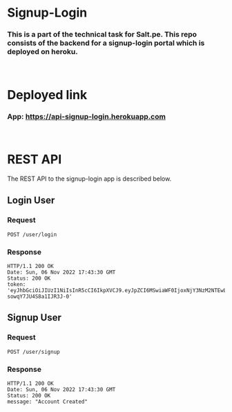# Signup-Login
### This is a part of the technical task for Salt.pe. This repo consists of the backend for a signup-login portal which is deployed on heroku.

<br>

# Deployed link
### App: https://api-signup-login.herokuapp.com

<br>

# REST API

The REST API to the signup-login app is described below.

## Login User

### Request

`POST /user/login`

### Response

    HTTP/1.1 200 OK
    Date: Sun, 06 Nov 2022 17:43:30 GMT
    Status: 200 OK
    token: 'eyJhbGciOiJIUzI1NiIsInR5cCI6IkpXVCJ9.eyJpZCI6MSwiaWF0IjoxNjY3NzM2NTEwLCJleHAiOjE2Njc3NDAxMTB9.Sf0gc28uUJyP8N5ecFlFWA-sowqY7JU4S8a1IJR3J-0'

## Signup User

### Request

`POST /user/signup`

### Response

    HTTP/1.1 200 OK
    Date: Sun, 06 Nov 2022 17:43:30 GMT
    Status: 200 OK
    message: "Account Created"
